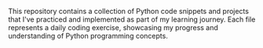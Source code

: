 This repository contains a collection of Python code snippets and projects that I've practiced and implemented as part of my learning journey. Each file represents a daily coding exercise, showcasing my progress and understanding of Python programming concepts.

